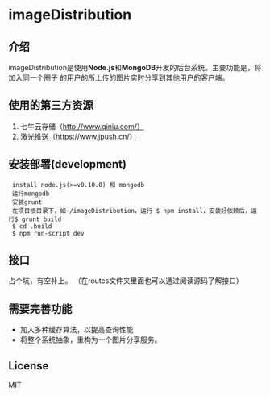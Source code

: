 # imageDistribution

## 介绍
imageDistribution是使用**Node.js**和**MongoDB**开发的后台系统。主要功能是，将加入同一个圈子
的用户的所上传的图片实时分享到其他用户的客户端。

## 使用的第三方资源

 1. 七牛云存储（http://www.qiniu.com/）
 2. 激光推送（https://www.jpush.cn/）

## 安装部署(development)
```
 install node.js(>=v0.10.0) 和 mongodb
 运行mongodb
 安装grunt
 在项目根目录下，如~/imageDistribution，运行 $ npm install，安装好依赖后，运行$ grunt build
 $ cd .build
 $ npm run-script dev
```

## 接口
占个坑，有空补上。
（在routes文件夹里面也可以通过阅读源码了解接口）

## 需要完善功能
 - 加入多种缓存算法，以提高查询性能
 - 将整个系统抽象，重构为一个图片分享服务。

## License
MIT
